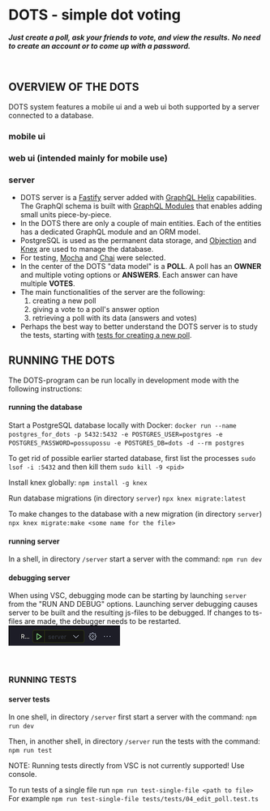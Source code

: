 # DOTS - simple dot voting

**_Just create a poll, ask your friends to vote, and view the results._**
**_No need to create an account or to come up with a password._**

<br/>

## OVERVIEW OF THE DOTS

DOTS system features a mobile ui and a web ui both supported by a server connected to a database.

### mobile ui

### web ui (intended mainly for mobile use)

### server

- DOTS server is a [Fastify](https://www.fastify.io) server added with [GraphQL Helix](https://github.com/contra/graphql-helix) capabilities. The GraphQl schema is built with [GraphQL Modules](https://the-guild.dev/graphql/modules/docs) that enables adding small units piece-by-piece.
- In the DOTS there are only a couple of main entities. Each of the entities has a dedicated GraphQL module and an ORM model.
- PostgreSQL is used as the permanent data storage, and [Objection](https://vincit.github.io/objection.js/) and [Knex](https://knexjs.org/guide/) are used to manage the database.
- For testing, [Mocha](https://mochajs.org) and [Chai](https://www.chaijs.com) were selected.
- In the center of the DOTS "data model" is a **POLL**. A poll has an **OWNER** and multiple voting options or **ANSWERS**. Each answer can have multiple **VOTES**.
- The main functionalities of the server are the following:
  1. creating a new poll
  2. giving a vote to a poll's answer option
  3. retrieving a poll with its data (answers and votes)
- Perhaps the best way to better understand the DOTS server is to study the tests, starting with [tests for creating a new poll](/server/tests/tests/02_create_poll.test.ts).

## RUNNING THE DOTS

The DOTS-program can be run locally in development mode with the following instructions:

#### running the database

Start a PostgreSQL database locally with Docker:
`docker run --name postgres_for_dots -p 5432:5432 -e POSTGRES_USER=postgres -e POSTGRES_PASSWORD=possupossu -e POSTGRES_DB=dots -d --rm postgres`

To get rid of possible earlier started database, first list the processes
`sudo lsof -i :5432`
and then kill them
`sudo kill -9 <pid>`

Install knex globally:
`npm install -g knex`

Run database migrations (in directory `server`)
`npx knex migrate:latest`

To make changes to the database with a new migration (in directory `server`)
`npx knex migrate:make <some name for the file>`

#### running server

In a shell, in directory `/server` start a server with the command:
`npm run dev`

#### debugging server

When using VSC, debugging mode can be starting by launching `server` from the "RUN AND DEBUG" options. Launching server debugging causes server to be built and the resulting js-files to be debugged. If changes to ts-files are made, the debugger needs to be restarted.
![Launch server image](/assets/image_launch_server.png)

<br/>

### RUNNING TESTS

#### server tests

In one shell, in directory `/server` first start a server with the command:
`npm run dev`

Then, in another shell, in directory `/server` run the tests with the command:
`npm run test`

NOTE: Running tests directly from VSC is not currently supported! Use console.

To run tests of a single file run
`npm run test-single-file <path to file>`
For example
`npm run test-single-file tests/tests/04_edit_poll.test.ts`
